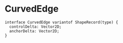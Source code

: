 # CurvedEdge

```
interface CurvedEdge variantof ShapeRecord(type) {
  controlDelta: Vector2D;
  anchorDelta: Vector2D;
}
```
